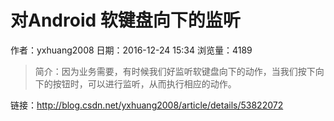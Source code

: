 # 对Android 软键盘向下的监听
作者：yxhuang2008
日期：2016-12-24 15:34
浏览量：4189
> 简介：因为业务需要，有时候我们好监听软键盘向下的动作，当我们按下向下的按钮时，可以进行监听，从而执行相应的动作。

 链接：http://blog.csdn.net/yxhuang2008/article/details/53822072
